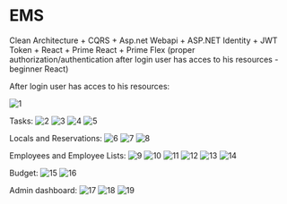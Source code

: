 # EMS
Clean Architecture + CQRS + Asp.net Webapi + ASP.NET Identity + JWT Token + React + Prime React + Prime Flex (proper authorization/authentication after login user has acces to his resources - beginner React)

After login user has acces to his resources:

![1](https://github.com/user-attachments/assets/b0bc9fd4-e8b0-4f4f-aa11-fd4995ba9401)

Tasks:
![2](https://github.com/user-attachments/assets/3aa72e47-7a94-4ea4-a296-12bf6fa92be1)
![3](https://github.com/user-attachments/assets/c613b50a-b08c-43d3-820c-06602cb121a7)
![4](https://github.com/user-attachments/assets/83783df3-774e-4420-b4fd-16239f06cf77)
![5](https://github.com/user-attachments/assets/4f0a55f7-77a2-4ebc-83d1-703fa3069be1)

Locals and Reservations:
![6](https://github.com/user-attachments/assets/9baafa4e-8ee7-4b4e-bef7-b0a1ca647317)
![7](https://github.com/user-attachments/assets/abaed69e-c142-4e05-90be-22e546d4412b)
![8](https://github.com/user-attachments/assets/acb10068-8431-4f45-9b0b-75cf12280122)

Employees and Employee Lists:
![9](https://github.com/user-attachments/assets/07cf9dcb-54fc-4eb7-b3a6-6a02882c4448)
![10](https://github.com/user-attachments/assets/f69c9080-bf3a-4970-89fe-77800a299717)
![11](https://github.com/user-attachments/assets/592fa6c5-4631-48ad-a362-8a4b9d5dfc24)
![12](https://github.com/user-attachments/assets/a4ae866f-d2a4-4480-b14a-808c64e3aedf)
![13](https://github.com/user-attachments/assets/091e1491-22c0-42b0-ad2b-b7f5ce3fb8dd)
![14](https://github.com/user-attachments/assets/60fd4e07-daef-4120-ba01-ac879c5b7b8c)

<!--![5](https://github.com/user-attachments/assets/eb410c30-720c-4ce7-aac9-d1faced2f45d)-->

Budget:
![15](https://github.com/user-attachments/assets/e794e3cf-d9d2-4edd-9d62-4c698a685a65)
![16](https://github.com/user-attachments/assets/3d89259d-ee36-4dd2-9a18-4cb32fac42da)

Admin dashboard:
![17](https://github.com/user-attachments/assets/19bf3cbd-956c-41aa-9402-a4fc102f32cf)
![18](https://github.com/user-attachments/assets/4a37fb5e-5182-4719-ac55-b8667a8f1155)
![19](https://github.com/user-attachments/assets/f417641b-07b2-4695-9a4f-5dff0ac7d357)
